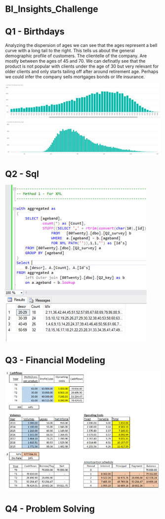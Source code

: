 # BI_Insights_Challenge

<h1> Q1 - Birthdays </h1>

<p>
Analyzing the dispersion of ages we can see that the ages represent a bell curve with a long tail to the right. This tells us about the general demographic profile of customers. The clientelle of the company. Are mostly between the ages of 45 and 70. We can definatly see that the product is not popular with clients under the age of 30 but very relevant for older clients and only starts tailing off after around retirement age. Perhaps we could infer the company sells mortgages bonds or life insurance.
</P>

![alt text](Screenshots/Q1.PNG "Q1")

<h1> Q2 - Sql </h1>

![alt text](Screenshots/Q2.PNG "Q2")

<h1> Q3 - Financial Modeling</h1>

![alt text](Screenshots/Q3.PNG "Q3")

<h1> Q4 - Problem Solving</h1>
